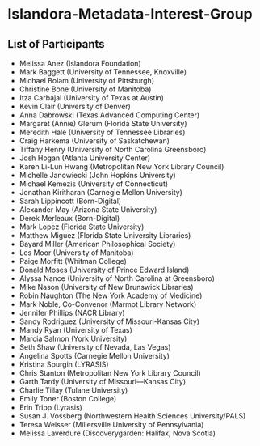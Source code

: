 # Islandora-Metadata-Interest-Group

## List of Participants

* Melissa Anez (Islandora Foundation)
* Mark Baggett (University of Tennessee, Knoxville)
* Michael Bolam (University of Pittsburgh)  
* Christine Bone (University of Manitoba)
* Itza Carbajal (University of Texas at Austin)
* Kevin Clair (University of Denver)
* Anna Dabrowski (Texas Advanced Computing Center)
* Margaret (Annie) Glerum (Florida State University)
* Meredith Hale (University of Tennessee Libraries)
* Craig Harkema (University of Saskatchewan)
* Tiffany Henry (University of North Carolina Greensboro)
* Josh Hogan (Atlanta University Center)
* Karen Li-Lun Hwang (Metropolitan New York Library Council)
* Michelle Janowiecki (John Hopkins University)
* Michael Kemezis (University of Connecticut)
* Jonathan Kiritharan (Carnegie Mellon University)
* Sarah Lippincott (Born-Digital)
* Alexander May (Arizona State University)
* Derek Merleaux (Born-Digital)
* Mark Lopez (Florida State University)
* Matthew Miguez (Florida State University Libraries)
* Bayard Miller (American Philosophical Society)
* Les Moor (University of Manitoba)
* Paige Morfitt (Whitman College)
* Donald Moses (University of Prince Edward Island)
* Alyssa Nance (University of North Carolina at Greensboro)
* Mike Nason (University of New Brunswick Libraries)
* Robin Naughton (The New York Academy of Medicine)
* Mark Noble, Co-Convenor (Marmot Library Network)
* Jennifer Phillips (NACR Library)
* Sandy Rodriguez (University of Missouri-Kansas City)
* Mandy Ryan (University of Texas)
* Marcia Salmon (York University)
* Seth Shaw (University of Nevada, Las Vegas)
* Angelina Spotts (Carnegie Mellon University)
* Kristina Spurgin (LYRASIS)
* Chris Stanton (Metropolitan New York Library Council)
* Garth Tardy (University of Missouri—Kansas City)
* Charlie Tillay (Tulane University)
* Emily Toner (Boston College)
* Erin Tripp (Lyrasis)
* Susan J. Vossberg (Northwestern Health Sciences University/PALS)
* Teresa Weisser (Millersville University of Pennsylvania)
* Melissa Laverdure (Discoverygarden: Halifax, Nova Scotia)

